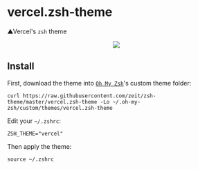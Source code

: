 # vercel.zsh-theme
▲Vercel's `zsh` theme

<p align="center">
  <img src="https://raw.githubusercontent.com/zeit/zsh-theme/master/screenshot.png?v=2">
</p>

## Install

First, download the theme into [`Oh My Zsh`](https://github.com/robbyrussell/oh-my-zsh)'s custom theme folder:

```
curl https://raw.githubusercontent.com/zeit/zsh-theme/master/vercel.zsh-theme -Lo ~/.oh-my-zsh/custom/themes/vercel.zsh-theme
```

Edit your `~/.zshrc`:

```
ZSH_THEME="vercel"
```

Then apply the theme:

```
source ~/.zshrc
```
